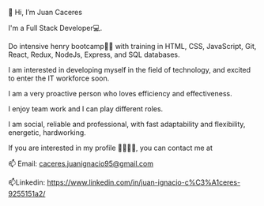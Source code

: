  👋 Hi, I’m Juan Caceres
  
I'm a Full Stack Developer💻.

Do intensive henry bootcamp🚀🚀 with training in HTML, CSS, JavaScript, Git, React, Redux, NodeJs, Express, and SQL databases.

I am interested in developing myself in the field of technology, and excited to enter the IT workforce soon.

I am a very proactive person who loves efficiency and effectiveness.

I enjoy team work and I can play different roles.

I am social, reliable and professional, with fast adaptability and flexibility, energetic, hardworking.

If you are interested in my profile 🙋‍♀️🙋‍♀️, you can contact me at

📫 Email: caceres.juanignacio95@gmail.com

📫Linkedin: https://www.linkedin.com/in/juan-ignacio-c%C3%A1ceres-9255151a2/


